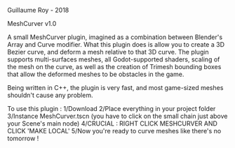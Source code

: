 Guillaume Roy - 2018

MeshCurver v1.0

A small MeshCurver plugin, imagined as a combination between Blender's Array and Curve modifier. 
What this plugin does is allow you to create a 3D Bezier curve, and deform a mesh relative to that 3D curve.
The plugin supports multi-surfaces meshes, all Godot-supported shaders, scaling of the mesh on the curve, as well as the creation of 
Trimesh bounding boxes that allow the deformed meshes to be obstacles in the game.

Being written in C++, the plugin is very fast, and most game-sized meshes shouldn't cause any problem.

To use this plugin : 
1/Download
2/Place everything in your project folder
3/Instance MeshCurver.tscn (you have to click on the small chain just above your Scene's main node)
4/CRUCIAL : RIGHT CLICK MESHCURVER AND CLICK 'MAKE LOCAL'
5/Now you're ready to curve meshes like there's no tomorrow !